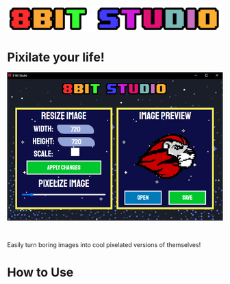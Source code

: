 <p align="center">
<img src="web/assets/header.png">
</p>


# Pixilate your life!
<p align="center">
<img src="screenshots/screenshot_1.png">
</p>

<br>

Easily turn boring images into cool pixelated versions of themselves! 

# How to Use
 
